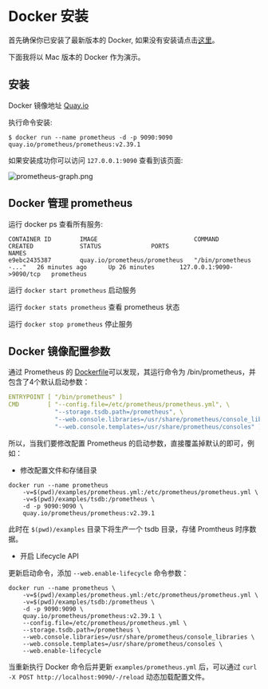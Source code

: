 # Docker 安装

首先确保你已安装了最新版本的 Docker, 如果没有安装请点击[这里](https://docs.docker.com/engine/installation/)。

下面我将以 Mac 版本的 Docker 作为演示。

## 安装

Docker 镜像地址 [Quay.io](https://quay.io/repository/prometheus/prometheus)

执行命令安装:

```
$ docker run --name prometheus -d -p 9090:9090 quay.io/prometheus/prometheus:v2.39.1
```

如果安装成功你可以访问 `127.0.0.1:9090` 查看到该页面:

![prometheus-graph.png](/images/install/prometheus-graph.png)

## Docker 管理 prometheus

运行 docker ps 查看所有服务:

```
CONTAINER ID        IMAGE                           COMMAND                  CREATED             STATUS              PORTS                      NAMES
e9ebc2435387        quay.io/prometheus/prometheus   "/bin/prometheus -..."   26 minutes ago      Up 26 minutes       127.0.0.1:9090->9090/tcp   prometheus
```

运行 `docker start prometheus` 启动服务

运行 `docker stats prometheus` 查看 prometheus 状态

运行 `docker stop prometheus` 停止服务

## Docker 镜像配置参数

通过 Prometheus 的 [Dockerfile](https://github.com/prometheus/prometheus/blob/main/Dockerfile)可以发现，其运行命令为 /bin/prometheus，并包含了4个默认启动参数：

```yaml
ENTRYPOINT [ "/bin/prometheus" ]
CMD        [ "--config.file=/etc/prometheus/prometheus.yml", \
             "--storage.tsdb.path=/prometheus", \
             "--web.console.libraries=/usr/share/prometheus/console_libraries", \
             "--web.console.templates=/usr/share/prometheus/consoles" ]
```

所以，当我们要修改配置 Prometheus 的启动参数，直接覆盖掉默认的即可，例如：

- 修改配置文件和存储目录

```
docker run --name prometheus
    -v=$(pwd)/examples/prometheus.yml:/etc/prometheus/prometheus.yml \
    -v=$(pwd)/examples/tsdb:/prometheus \
    -d -p 9090:9090 \
    quay.io/prometheus/prometheus:v2.39.1
```

此时在 `$(pwd)/examples` 目录下将生产一个 tsdb 目录，存储 Promtheus 时序数据。

- 开启 Lifecycle API

更新启动命令，添加 `--web.enable-lifecycle` 命令参数：

```
docker run --name prometheus \
    -v=$(pwd)/examples/prometheus.yml:/etc/prometheus/prometheus.yml \
    -v=$(pwd)/examples/tsdb:/prometheus \
    -d -p 9090:9090 \
    quay.io/prometheus/prometheus:v2.39.1 \
    --config.file=/etc/prometheus/prometheus.yml \
    --storage.tsdb.path=/prometheus \
    --web.console.libraries=/usr/share/prometheus/console_libraries \
    --web.console.templates=/usr/share/prometheus/consoles \
    --web.enable-lifecycle
```

当重新执行 Docker 命令后并更新 `examples/prometheus.yml` 后，可以通过 `curl -X POST http://localhost:9090/-/reload` 动态加载配置文件。

